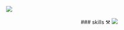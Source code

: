 <a href="https://github.com/devxb/gitanimals">
  <img src="https://render.gitanimals.org/farms/{jungjiukk}"/>
</a>

</br>
</br>


<div align="center">
	### skills ⚒️
	<img src="https://img.shields.io/badge/C++-20232a.svg?style=for-the-badge&logo=c++&logoColor=00599C" />


 	
</div>
